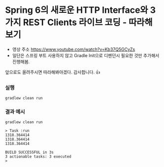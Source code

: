 # Spring 6의 새로운 HTTP Interface와 3 가지 REST Clients 라이브 코딩 - 따라해보기

* 영상 주소 https://www.youtube.com/watch?v=Kb37Q5GCyZs
* 일단은 스프링 부트 사용하지 않고 Gradle Init으로 디펜던시 필요한 것만 추가해서 진행해봄.

앞으로도 올려주시면 따라해봐야겠다. 감사합니다. 👍



### 실행 

```sh
gradlew clean run
```



### 결과 예시

```
gradlew clean run

> Task :run
1318.364414
1318.364414
1318.364414

BUILD SUCCESSFUL in 3s
3 actionable tasks: 3 executed
>
```

